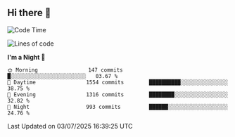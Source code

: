 ## Hi there 👋

<!--
**Wangmerlyn/Wangmerlyn** is a ✨ _special_ ✨ repository because its `README.md` (this file) appears on your GitHub profile.

Here are some ideas to get you started:

- 🔭 I’m currently working on ...
- 🌱 I’m currently learning ...
- 👯 I’m looking to collaborate on ...
- 🤔 I’m looking for help with ...
- 💬 Ask me about ...
- 📫 How to reach me: ...
- 😄 Pronouns: ...
- ⚡ Fun fact: ...
-->
<!--START_SECTION:waka-->
![Code Time](http://img.shields.io/badge/Code%20Time-401%20hrs%2027%20mins-blue)

![Lines of code](https://img.shields.io/badge/From%20Hello%20World%20I%27ve%20Written-20.1%20million%20lines%20of%20code-blue)

**I'm a Night 🦉** 

```text
🌞 Morning                147 commits         █░░░░░░░░░░░░░░░░░░░░░░░░   03.67 % 
🌆 Daytime                1554 commits        ██████████░░░░░░░░░░░░░░░   38.75 % 
🌃 Evening                1316 commits        ████████░░░░░░░░░░░░░░░░░   32.82 % 
🌙 Night                  993 commits         ██████░░░░░░░░░░░░░░░░░░░   24.76 % 
```



 Last Updated on 03/07/2025 16:39:25 UTC
<!--END_SECTION:waka-->
